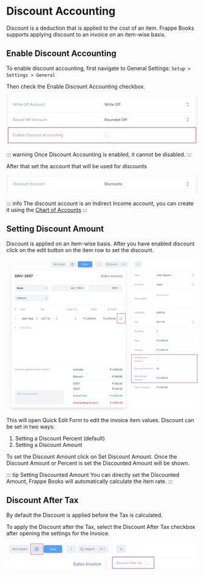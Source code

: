# Discount Accounting

Discount is a deduction that is applied to the cost of an item. Frappe Books
supports applying discount to an invoice on an item-wise basis.

## Enable Discount Accounting

To enable discount accounting, first navigate to General Settings:
`Setup > Settings > General`

Then check the Enable Discount Accounting checkbox.

![Enable Discount Accounting](./images/enable-discount-accounting.png)

::: warning
Once Discount Accounting is enabled, it cannot be disabled.
:::

After that set the account that will be used for discounts

![Set Discount Account](./images/set-discount-account.png)

::: info
The discount account is an Indirect Income account, you can create it using the
[Chart of Accounts](/miscellaneous/chart-of-accounts)
:::

## Setting Discount Amount

Discount is applied on an item-wise basis. After you have enabled discount click
on the edit button on the item row to set the discount.

![Setting the Discount](./images/set-discount.png)

This will open Quick Edit Form to edit the invoice item values. Discount can be
set in two ways:

1. Setting a Discount Percent (default)
2. Setting a Discount Amount

To set the Discount Amount click on Set Discount Amount. Once the Discount
Amount or Percent is set the Discounted Amount will be shown.

::: tip Setting Discounted Amount
You can directly set the Discounted Amount, Frappe Books will automatically
calculate the item rate. 
:::

## Discount After Tax

By default the Discount is applied before the Tax is calculated.

To apply the Discount after the Tax, select the Discount After Tax checkbox
after opening the settings for the Invoice.

![Discount after Tax](./images/discount-after-tax.png)
